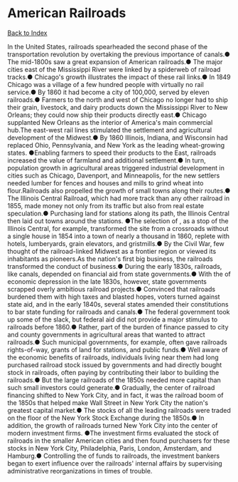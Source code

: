 # American Railroads
[Back to Index](https://github.com/windows10010/tpoExtractor/blob/master/README.md)

In the United States, railroads spearheaded the second phase of the transportation revolution by overtaking the previous importance of canals.● The mid-1800s saw a great expansion of American railroads.● The major cities east of the Mississippi River were linked by a spiderweb of railroad tracks.● Chicago's growth illustrates the impact of these rail links.● In 1849 Chicago was a village of a few hundred people with virtually no rail service.● By 1860 it had become a city of 100,000, served by eleven railroads.● Farmers to the north and west of Chicago no longer had to ship their grain, livestock, and dairy products down the Mississippi River to New Orleans; they could now ship their products directly east.● Chicago supplanted New Orleans as the interior of America's main commercial hub.The east-west rail lines stimulated the settlement and agricultural development of the Midwest.● By 1860 Illinois, Indiana, and Wisconsin had replaced Ohio, Pennsylvania, and New York as the leading wheat-growing states. ●Enabling farmers to speed their products to the East, railroads increased the value of farmland and additional settlement.● In turn, population growth in agricultural areas triggered industrial development in cities such as Chicago, Davenport, and Minneapolis, for the new settlers needed lumber for fences and houses and mills to grind wheat into flour.Railroads also propelled the growth of small towns along their routes.● The Illinois Central Railroad, which had more track than any other railroad in 1855, made money not only from its traffic but also from real estate speculation.● Purchasing land for stations along its path, the Illinois Central then laid out towns around the stations. ●The selection of , as a stop of the Illinois Central, for example, transformed the site from a crossroads without a single house in 1854 into a town of nearly a thousand in 1860, replete with hotels, lumberyards, grain elevators, and gristmills.● By the Civil War, few thought of the railroad-linked Midwest as a frontier region or viewed its inhabitants as pioneers.As the nation's first big business, the railroads transformed the conduct of business.● During the early 1830s, railroads, like canals, depended on financial aid from state governments.● With the of economic depression in the late 1830s, however, state governments scrapped overly ambitious railroad projects.● Convinced that railroads burdened them with high taxes and blasted hopes, voters turned against state aid, and in the early 1840s, several states amended their constitutions to bar state funding for railroads and canals.● The federal government took up some of the slack, but federal aid did not provide a major stimulus to railroads before 1860.● Rather, part of the burden of finance passed to city and county governments in agricultural areas that wanted to attract railroads.● Such municipal governments, for example, often gave railroads rights-of-way, grants of land for stations, and public funds.● Well aware of the economic benefits of railroads, individuals living near them had long purchased railroad stock issued by governments and had directly bought stock in railroads, often paying by contributing their labor to building the railroads.● But the large railroads of the 1850s needed more capital than such small investors could generate.● Gradually, the center of railroad financing shifted to New York City, and in fact, it was the railroad boom of the 1850s that helped make Wall Street in New York City the nation's greatest capital market.● The stocks of all the leading railroads were traded on the floor of the New York Stock Exchange during the 1850s.● In addition, the growth of railroads turned New York City into the center of modern investment firms. ●The investment firms evaluated the stock of railroads in the smaller American cities and then found purchasers for these stocks in New York City, Philadelphia, Paris, London, Amsterdam, and Hamburg.● Controlling the of funds to railroads, the investment bankers began to exert influence over the railroads' internal affairs by supervising administrative reorganizations in times of trouble.